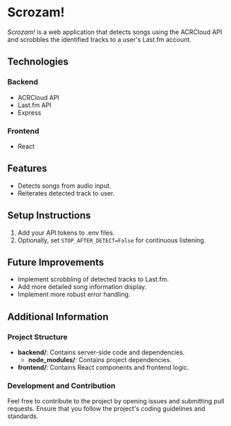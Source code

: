 # Scrozam!

*Scrozam!* is a web application that detects songs using the ACRCloud API and scrobbles the identified tracks to a user's Last.fm account.

## Technologies

### Backend
- ACRCloud API
- Last.fm API
- Express

### Frontend
- React

## Features
- Detects songs from audio input.
- Reiterates detected track to user.

## Setup Instructions

1. Add your API tokens to .env files.
2. Optionally, set `STOP_AFTER_DETECT=False` for continuous listening.

## Future Improvements

- Implement scrobbling of detected tracks to Last.fm.
- Add more detailed song information display.
- Implement more robust error handling.

## Additional Information

### Project Structure
- **backend/**: Contains server-side code and dependencies.
    - **node_modules/**: Contains project dependencies.
- **frontend/**: Contains React components and frontend logic.

### Development and Contribution
Feel free to contribute to the project by opening issues and submitting pull requests. Ensure that you follow the project's coding guidelines and standards.
